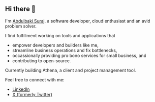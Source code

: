 ## Hi there 👋

I'm [Abdulbaki Suraj](https://linktr.ee/codelikesuraj), a software developer, cloud enthusiast and an avid problem solver.

I find fulfillment working on tools and applications that
- empower developers and builders like me,
- streamline business operations and fix bottlenecks,
- occassionally providing pro bono services for small business, and
- contributing to open-source.

Currently building Athena, a client and project management tool.

Feel free to connect with me:
- [LinkedIn](https://linkedin.com/in/abdulbaki-suraj)
- [X (formerly Twitter)](https://x.com/abdulbaki_suraj)
